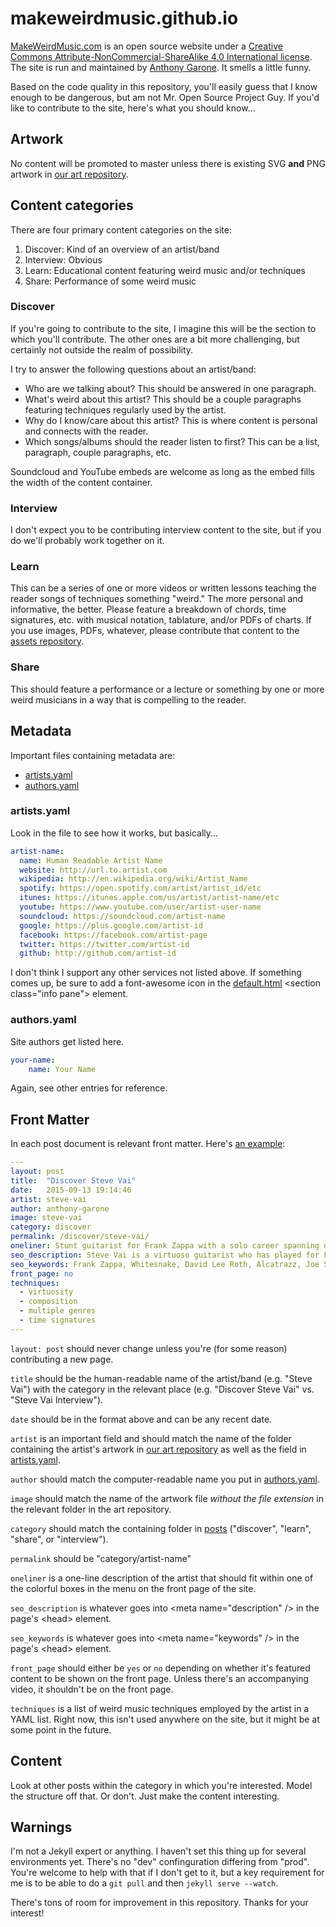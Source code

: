 # makeweirdmusic.github.io

[MakeWeirdMusic.com](http://MakeWeirdMusic.com) is an open source website under a [Creative Commons Attribute-NonCommercial-ShareAlike 4.0 International license](http://creativecommons.org/licenses/by-nc-sa/4.0/). The site is run and maintained by [Anthony Garone](http://garone.org). It smells a little funny.

Based on the code quality in this repository, you'll easily guess that I know enough to be dangerous, but am not Mr. Open Source Project Guy. If you'd like to contribute to the site, here's what you should know...

## Artwork

No content will be promoted to master unless there is existing SVG **and** PNG artwork in [our art repository](http://github.com/makeweirdmusic/art).

## Content categories

There are four primary content categories on the site:

1. Discover: Kind of an overview of an artist/band
2. Interview: Obvious
3. Learn: Educational content featuring weird music and/or techniques
4. Share: Performance of some weird music

### Discover

If you're going to contribute to the site, I imagine this will be the section to which you'll contribute. The other ones are a bit more challenging, but certainly not outside the realm of possibility.

I try to answer the following questions about an artist/band:

- Who are we talking about? This should be answered in one paragraph.
- What's weird about this artist? This should be a couple paragraphs featuring techniques regularly used by the artist.
- Why do I know/care about this artist? This is where content is personal and connects with the reader.
- Which songs/albums should the reader listen to first? This can be a list, paragraph, couple paragraphs, etc.

Soundcloud and YouTube embeds are welcome as long as the embed fills the width of the content container.

### Interview

I don't expect you to be contributing interview content to the site, but if you do we'll probably work together on it.

### Learn

This can be a series of one or more videos or written lessons teaching the reader songs of techniques something "weird." The more personal and informative, the better. Please feature a breakdown of chords, time signatures, etc. with musical notation, tablature, and/or PDFs of charts. If you use images, PDFs, whatever, please contribute that content to the [assets repository](http://github.com/makeweirdmusic/assets).

### Share

This should feature a performance or a lecture or something by one or more weird musicians in a way that is compelling to the reader.

## Metadata

Important files containing metadata are:

- [artists.yaml](_data/artists.yaml)
- [authors.yaml](_data/authors.yaml)

### artists.yaml

Look in the file to see how it works, but basically...

```yaml
artist-name:
  name: Human Readable Artist Name
  website: http://url.to.artist.com
  wikipedia: http://en.wikipedia.org/wiki/Artist_Name
  spotify: https://open.spotify.com/artist/artist_id/etc
  itunes: https://itunes.apple.com/us/artist/artist-name/etc
  youtube: https://www.youtube.com/user/artist-user-name
  soundcloud: https://soundcloud.com/artist-name
  google: https://plus.google.com/artist-id
  facebook: https://facebook.com/artist-page
  twitter: https://twitter.com/artist-id
  github: http://github.com/artist-id
```

I don't think I support any other services not listed above. If something comes up, be sure to add a font-awesome icon in the [default.html](_layouts/default.html) &lt;section class="info pane"&gt; element.

### authors.yaml

Site authors get listed here.

```yaml
your-name:
	name: Your Name
```

Again, see other entries for reference.

## Front Matter

In each post document is relevant front matter. Here's [an example](_posts/discover/2015-08-30-steve-vai.markdown):

```yaml
---
layout: post
title:  "Discover Steve Vai"
date:   2015-09-13 19:14:46
artist: steve-vai
author: anthony-garone
image: steve-vai
category: discover
permalink: /discover/steve-vai/
oneliner: Stunt guitarist for Frank Zappa with a solo career spanning over 30 years.
seo_description: Steve Vai is a virtuoso guitarist who has played for Frank Zappa, Whitesnake, Alcatrazz, David Lee Roth, and others.
seo_keywords: Frank Zappa, Whitesnake, David Lee Roth, Alcatrazz, Joe Satriani
front_page: no
techniques:
  - virtuosity
  - composition
  - multiple genres
  - time signatures
---
```

`layout: post` should never change unless you're (for some reason) contributing a new page.

`title` should be the human-readable name of the artist/band (e.g. "Steve Vai") with the category in the relevant place (e.g. "Discover Steve Vai" vs. "Steve Vai Interview").

`date` should be in the format above and can be any recent date.

`artist` is an important field and should match the name of the folder containing the artist's artwork in [our art repository](http://github.com/makeweirdmusic/art) as well as the field in [artists.yaml](_data/artists.yaml).

`author` should match the computer-readable name you put in [authors.yaml](_data/authors.yaml).

`image` should match the name of the artwork file *without the file extension* in the relevant folder in the art repository.

`category` should match the containing folder in [posts](_posts) ("discover", "learn", "share", or "interview").

`permalink` should be "category/artist-name"

`oneliner` is a one-line description of the artist that should fit within one of the colorful boxes in the menu on the front page of the site.

`seo_description` is whatever goes into &lt;meta name="description" /&gt; in the page's &lt;head&gt; element.

`seo_keywords` is whatever goes into &lt;meta name="keywords" /&gt; in the page's &lt;head&gt; element.

`front_page` should either be `yes` or `no` depending on whether it's featured content to be shown on the front page. Unless there's an accompanying video, it shouldn't be on the front page.

`techniques` is a list of weird music techniques employed by the artist in a YAML list. Right now, this isn't used anywhere on the site, but it might be at some point in the future.

## Content

Look at other posts within the category in which you're interested. Model the structure off that. Or don't. Just make the content interesting.

## Warnings

I'm not a Jekyll expert or anything. I haven't set this thing up for several environments yet. There's no "dev" confinguration differing from "prod". You're welcome to help with that if I don't get to it, but a key requirement for me is to be able to do a `git pull` and then `jekyll serve --watch`.

There's tons of room for improvement in this repository. Thanks for your interest!
